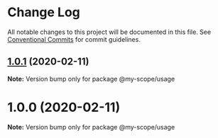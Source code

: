 # Change Log

All notable changes to this project will be documented in this file.
See [Conventional Commits](https://conventionalcommits.org) for commit guidelines.

## [1.0.1](https://github.com/reintroducing/lerna-tutorial/compare/@my-scope/usage@1.0.0...@my-scope/usage@1.0.1) (2020-02-11)

**Note:** Version bump only for package @my-scope/usage





<a name="1.0.0"></a>
# 1.0.0 (2020-02-11)




**Note:** Version bump only for package @my-scope/usage
